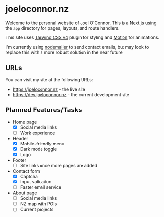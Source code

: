 # joeloconnor.nz

Welcome to the personal website of Joel O'Connor. This is a [Next.js](https://nextjs.org/) using the `app` directory for pages, layouts, and route handlers.

This site uses [Tailwind CSS v4](https://tailwindcss.com) plugin for styling and [Motion](https://motion.dev) for animations.

I'm currently using [nodemailer](https://nodemailer.com) to send contact emails, but may look to replace this with a more robust solution in the near future.

## URLs

You can visit my site at the following URLs:

- https://joeloconnor.nz - the live site
- https://dev.joeloconnor.nz - the current development site

## Planned Features/Tasks

- Home page
  - [x] Social media links
  - [ ] Work experience
- Header
  - [x] Mobile-friendly menu
  - [x] Dark mode toggle
  - [x] Logo
- Footer
  - [ ] Site links once more pages are added
- Contact form
  - [x] Captcha
  - [x] Input validation
  - [ ] Faster email service
- About page
  - [ ] Social media links
  - [ ] NZ map with POIs
  - [ ] Current projects
